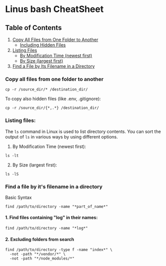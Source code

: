 # Linus bash CheatSheet

## Table of Contents
1. [Copy All Files from One Folder to Another](#copy-all-files-from-one-folder-to-another)
    - [Including Hidden Files](#including-hidden-files)
2. [Listing Files](#listing-files)
    - [By Modification Time (newest first)](#by-modification-time-newest-first)
    - [By Size (largest first)](#by-size-largest-first)
3. [Find a File by Its Filename in a Directory](#find-a-file-by-its-filename-in-a-directory)

### Copy all files from one folder to another 

```
cp -r /source_dir/* /destination_dir/
```

To copy also hidden files (like .env, .gitignore):

```
cp -r /source_dir/{*,.*} /destination_dir/
```

### Listing files:

The `ls` command in Linux is used to list directory contents. You can sort the output of `ls` in various ways by using different options.

1. By Modification Time (newest first):
```
ls -lt
```

2. By Size (largest first):
```
ls -lS
```

### Find a file by it's filename in a directory
Basic Syntax
```
find /path/to/directory -name "*part_of_name*"
```
#### 1. Find files containing "log" in their names:
```
find /path/to/directory -name "*log*"
```
#### 2. Excluding folders from search
```
find /path/to/directory -type f -name "index*" \
  -not -path "*/vendor/*" \
  -not -path "*/node_modules/*"
```

